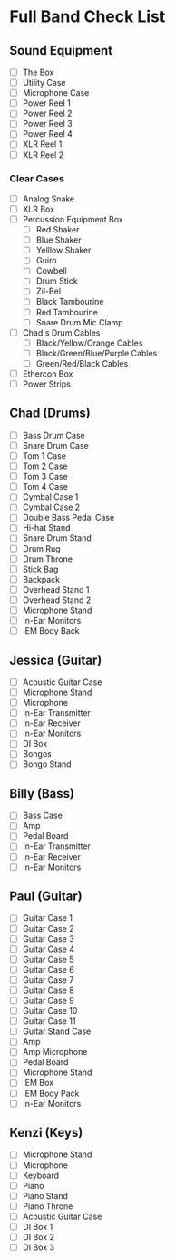 # Full Band Check List

## Sound Equipment
- [ ] The Box
- [ ] Utility Case
- [ ] Microphone Case
- [ ] Power Reel 1
- [ ] Power Reel 2
- [ ] Power Reel 3
- [ ] Power Reel 4
- [ ] XLR Reel 1
- [ ] XLR Reel 2

### Clear Cases
- [ ] Analog Snake
- [ ] XLR Box
- [ ] Percussion Equipment Box
  - [ ] Red Shaker
  - [ ] Blue Shaker
  - [ ] Yelllow Shaker
  - [ ] Guiro
  - [ ] Cowbell
  - [ ] Drum Stick
  - [ ] Zil-Bel
  - [ ] Black Tambourine
  - [ ] Red Tambourine
  - [ ] Snare Drum Mic Clamp
- [ ] Chad's Drum Cables
  - [ ] Black/Yellow/Orange Cables
  - [ ] Black/Green/Blue/Purple Cables
  - [ ] Green/Red/Black Cables
- [ ] Ethercon Box
- [ ] Power Strips

## Chad (Drums)
- [ ] Bass Drum Case
- [ ] Snare Drum Case
- [ ] Tom 1 Case
- [ ] Tom 2 Case
- [ ] Tom 3 Case
- [ ] Tom 4 Case
- [ ] Cymbal Case 1
- [ ] Cymbal Case 2
- [ ] Double Bass Pedal Case
- [ ] Hi-hat Stand
- [ ] Snare Drum Stand
- [ ] Drum Rug
- [ ] Drum Throne
- [ ] Stick Bag
- [ ] Backpack
- [ ] Overhead Stand 1
- [ ] Overhead Stand 2
- [ ] Microphone Stand
- [ ] In-Ear Monitors
- [ ] IEM Body Back

## Jessica (Guitar)
- [ ] Acoustic Guitar Case
- [ ] Microphone Stand
- [ ] Microphone
- [ ] In-Ear Transmitter
- [ ] In-Ear Receiver
- [ ] In-Ear Monitors
- [ ] DI Box
- [ ] Bongos
- [ ] Bongo Stand

## Billy (Bass)
- [ ] Bass Case
- [ ] Amp
- [ ] Pedal Board
- [ ] In-Ear Transmitter
- [ ] In-Ear Receiver
- [ ] In-Ear Monitors

## Paul (Guitar)
- [ ] Guitar Case 1
- [ ] Guitar Case 2
- [ ] Guitar Case 3
- [ ] Guitar Case 4
- [ ] Guitar Case 5
- [ ] Guitar Case 6
- [ ] Guitar Case 7
- [ ] Guitar Case 8
- [ ] Guitar Case 9
- [ ] Guitar Case 10
- [ ] Guitar Case 11
- [ ] Guitar Stand Case
- [ ] Amp
- [ ] Amp Microphone
- [ ] Pedal Board
- [ ] Microphone Stand
- [ ] IEM Box
- [ ] IEM Body Pack
- [ ] In-Ear Monitors

## Kenzi (Keys)
- [ ] Microphone Stand
- [ ] Microphone
- [ ] Keyboard
- [ ] Piano
- [ ] Piano Stand
- [ ] Piano Throne
- [ ] Acoustic Guitar Case
- [ ] DI Box 1
- [ ] DI Box 2
- [ ] DI Box 3